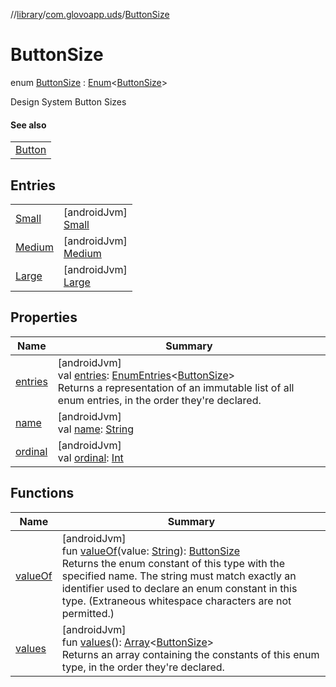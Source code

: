 //[library](../../../index.md)/[com.glovoapp.uds](../index.md)/[ButtonSize](index.md)

# ButtonSize

enum [ButtonSize](index.md) : [Enum](https://kotlinlang.org/api/latest/jvm/stdlib/kotlin/-enum/index.html)&lt;[ButtonSize](index.md)&gt; 

Design System Button Sizes

#### See also

| |
|---|
| [Button](../-button.md) |

## Entries

| | |
|---|---|
| [Small](-small/index.md) | [androidJvm]<br>[Small](-small/index.md) |
| [Medium](-medium/index.md) | [androidJvm]<br>[Medium](-medium/index.md) |
| [Large](-large/index.md) | [androidJvm]<br>[Large](-large/index.md) |

## Properties

| Name | Summary |
|---|---|
| [entries](entries.md) | [androidJvm]<br>val [entries](entries.md): [EnumEntries](https://kotlinlang.org/api/latest/jvm/stdlib/kotlin.enums/-enum-entries/index.html)&lt;[ButtonSize](index.md)&gt;<br>Returns a representation of an immutable list of all enum entries, in the order they're declared. |
| [name](../-tag-style/-promotion-secondary/index.md#-372974862%2FProperties%2F1585125336) | [androidJvm]<br>val [name](../-tag-style/-promotion-secondary/index.md#-372974862%2FProperties%2F1585125336): [String](https://kotlinlang.org/api/latest/jvm/stdlib/kotlin/-string/index.html) |
| [ordinal](../-tag-style/-promotion-secondary/index.md#-739389684%2FProperties%2F1585125336) | [androidJvm]<br>val [ordinal](../-tag-style/-promotion-secondary/index.md#-739389684%2FProperties%2F1585125336): [Int](https://kotlinlang.org/api/latest/jvm/stdlib/kotlin/-int/index.html) |

## Functions

| Name | Summary |
|---|---|
| [valueOf](value-of.md) | [androidJvm]<br>fun [valueOf](value-of.md)(value: [String](https://kotlinlang.org/api/latest/jvm/stdlib/kotlin/-string/index.html)): [ButtonSize](index.md)<br>Returns the enum constant of this type with the specified name. The string must match exactly an identifier used to declare an enum constant in this type. (Extraneous whitespace characters are not permitted.) |
| [values](values.md) | [androidJvm]<br>fun [values](values.md)(): [Array](https://kotlinlang.org/api/latest/jvm/stdlib/kotlin/-array/index.html)&lt;[ButtonSize](index.md)&gt;<br>Returns an array containing the constants of this enum type, in the order they're declared. |
